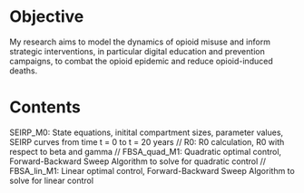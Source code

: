 # Objective
My research aims to model the dynamics of opioid misuse and inform strategic interventions, in particular digital education and prevention campaigns, to combat the opioid epidemic and reduce opioid-induced deaths. 

# Contents
SEIRP_M0: State equations, initital compartment sizes, parameter values, SEIRP curves from time t = 0 to t = 20 years //
R0: R0 calculation, R0 with respect to beta and gamma //
FBSA_quad_M1: Quadratic optimal control, Forward-Backward Sweep Algorithm to solve for quadratic control //
FBSA_lin_M1: Linear optimal control, Forward-Backward Sweep Algorithm to solve for linear control
